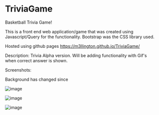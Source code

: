 # TriviaGame
Basketball Trivia Game!

This is a front end web application/game that was created using Javascript/Query for the functionality. Bootstrap was the CSS library used.

Hosted using github pages https://m3llington.github.io/TriviaGame/

Description: Trivia Alpha version. Will be adding functionality with Gif's when correct answer is shown.


Screenshots:

Background has changed since

![image](https://user-images.githubusercontent.com/50224404/76173661-b3935080-6177-11ea-9989-6191890efec8.png)


![image](https://user-images.githubusercontent.com/50224404/76173644-82b31b80-6177-11ea-826a-1b19f978fbc0.png)


![image](https://user-images.githubusercontent.com/50224404/76173767-aa56b380-6178-11ea-84df-7bc27e60e8a2.png)

